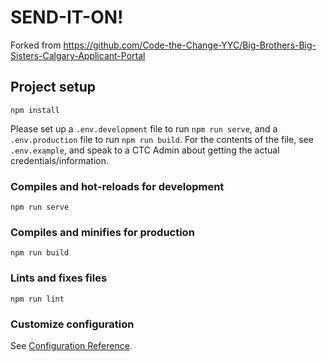 # SEND-IT-ON!

Forked from https://github.com/Code-the-Change-YYC/Big-Brothers-Big-Sisters-Calgary-Applicant-Portal

## Project setup
```
npm install
```

Please set up a `.env.development` file to run `npm run serve`, and a `.env.production` file to run `npm run build`. 
For the contents of the file, see `.env.example`, and speak to a CTC Admin about getting the actual credentials/information.

### Compiles and hot-reloads for development
```
npm run serve
```

### Compiles and minifies for production
```
npm run build
```

### Lints and fixes files
```
npm run lint
```

### Customize configuration
See [Configuration Reference](https://cli.vuejs.org/config/).

